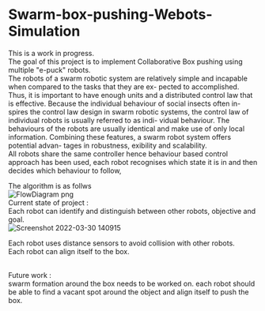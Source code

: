 # Swarm-box-pushing-Webots-Simulation 

This is a work in progress.</br>
The goal of this project is to implement Collaborative Box pushing using multiple "e-puck" robots.</br>
The robots of a swarm robotic system are relatively simple and
incapable when compared to the tasks that they are ex-
pected to accomplished. Thus, it is important to have
enough units and a distributed control law that is effective.
Because the individual behaviour of social insects often in-
spires the control law design in swarm robotic systems, the
control law of individual robots is usually referred to as indi-
vidual behaviour. The behaviours of the robots are usually
identical and make use of only local information. Combining
these features, a swarm robot system offers potential advan-
tages in robustness, 
exibility and scalability.</br>
All robots share the same controller hence behaviour based control approach has been used,  each robot recognises which state it is in and then decides which behaviour to follow,

The algorithm is as follws </br>
![FlowDiagram png](https://user-images.githubusercontent.com/15308488/160833026-b45e6626-4e49-4df2-b2a1-129522b20c47.jpg)</br>
Current state of project : </br>
Each robot can identify and distinguish between other robots, objective and goal.</br>![Screenshot 2022-03-30 140915](https://user-images.githubusercontent.com/15308488/160834348-6ea4d97f-99ea-4da3-b569-52c64b7bf1f5.jpg)</br>

Each robot uses distance sensors to avoid collision with other robots.</br>
Each robot can align itself to the box.</br></br>


Future work :</br>
swarm formation around the box needs to be worked on. each robot should be able to find a vacant spot around the object and align itself to push the box.</br>
